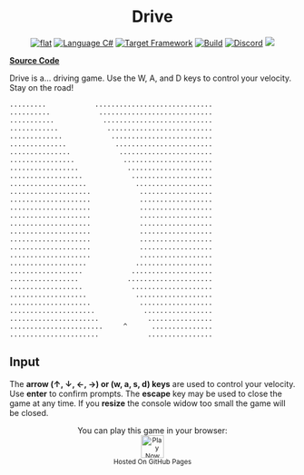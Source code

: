 <h1 align="center">
	Drive
</h1>

<p align="center">
	<a href="https://github.com/ZacharyPatten/dotnet-console-games" alt="GitHub repo"><img alt="flat" src="https://raw.githubusercontent.com/ZacharyPatten/dotnet-console-games/main/.github/resources/github-repo-black.svg"></a>
	<a href="https://docs.microsoft.com/en-us/dotnet/csharp/" alt="GitHub repo"><img alt="Language C#" src="https://raw.githubusercontent.com/ZacharyPatten/dotnet-console-games/main/.github/resources/language-csharp.svg"></a>
	<a href="https://dotnet.microsoft.com/download"><img src="https://raw.githubusercontent.com/ZacharyPatten/dotnet-console-games/main/.github/resources/dotnet-badge.svg" title="Target Framework" alt="Target Framework"></a>
	<a href="https://github.com/ZacharyPatten/dotnet-console-games/actions"><img src="https://github.com/ZacharyPatten/dotnet-console-games/workflows/Drive%20Build/badge.svg" title="Goto Build" alt="Build"></a>
	<a href="https://discord.gg/4XbQbwF" alt="Discord"><img src="https://raw.githubusercontent.com/ZacharyPatten/dotnet-console-games/main/.github/resources/discord-badge.svg" title="Go To Discord Server" alt="Discord"/></a>
	<a href="https://github.com/ZacharyPatten/dotnet-console-games/blob/master/LICENSE" alt="license"><img src="https://raw.githubusercontent.com/ZacharyPatten/dotnet-console-games/main/.github/resources/license-MIT-green.svg" /></a>
</p>

**[Source Code](Program.cs)**

Drive is a... driving game. Use the W, A, and D keys to control your velocity. Stay on the road!

```
.........            .............................
..........            ............................
...........            ...........................
............            ..........................
.............            .........................
..............            ........................
...............            .......................
................            ......................
.................            .....................
..................            ....................
...................            ...................
....................            ..................
....................            ..................
....................            ..................
....................            ..................
....................            ..................
....................            ..................
....................            ..................
....................            ..................
....................            ..................
...................            ...................
..................            ....................
.................            .....................
..................            ....................
...................            ...................
....................            ..................
.....................            .................
......................            ................
.......................     ^      ...............
......................            ................
```

## Input

The **arrow (↑, ↓, ←, →) or (w, a, s, d) keys** are used to control your velocity. Use **enter** to confirm prompts. The **escape** key may be used to close the game at any time. If you **resize** the console widow too small the game will be closed.

<p align="center">
	You can play this game in your browser:
	<br />
	<a href="https://zacharypatten.github.io/dotnet-console-games/Drive" alt="Play Now">
		<sub><img height="40"src="https://raw.githubusercontent.com/ZacharyPatten/dotnet-console-games/main/.github/resources/play-badge.svg" title="Play Now" alt="Play Now"/></sub>
	</a>
	<br />
	<sup>Hosted On GitHub Pages</sup>
</p>
